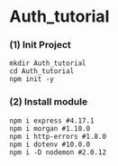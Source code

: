 # Auth_tutorial

### (1) Init Project

    mkdir Auth_tutorial
    cd Auth_tutorial
    npm init -y

### (2) Install module

    npm i express #4.17.1
    npm i morgan #1.10.0
    npm i http-errors #1.8.0
    npm i dotenv #10.0.0
    npm i -D nodemon #2.0.12
    